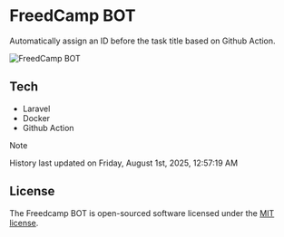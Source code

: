 # FreedCamp BOT

Automatically assign an ID before the task title based on Github Action.

![FreedCamp BOT](https://repository-images.githubusercontent.com/737932867/7d34798b-2680-471c-b089-a78a718d3d6a)

## Tech

- Laravel
- Docker
- Github Action

> [!NOTE]  
> History last updated on Friday, August 1st, 2025, 12:57:19 AM

## License

The Freedcamp BOT is open-sourced software licensed under the [MIT license](https://opensource.org/licenses/MIT).
